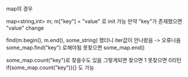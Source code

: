 map의 경우

map<string,int> m;
m["key"] = "value" 로 init 가능
만약 "key"가 존재했으면 "value" change

find(m.begin(), m.end(), some_string) 했더니 iter값이 안나왔음 -> 오류나옴
some_map.find("key") 로해야됨 못찾으면 some_map.end()

some_map.count("key")로 찾을수도 있음 그렇게되면 찾으면 1 못찾으면 0리턴
if(some_map.count("key")){}
도 가능
